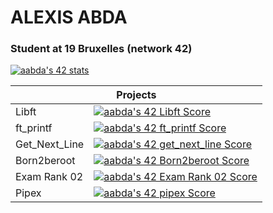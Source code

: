 #   ALEXIS ABDA
### Student at 19 Bruxelles (network 42)

<a href="https://profile.intra.42.fr/users/aabda"><img src="https://badge42.vercel.app/api/v2/cl9385jfs00260gmzb7isbduz/stats?cursusId=21&coalitionId=53" alt="aabda's 42 stats" /></a>

<table>
  <thead>
      <tr>
        <th colspan="2">Projects</th>
      </tr>
  </thead>
  <tbody>
      <tr>
        <td>Libft</td>
        <td><a href="https://github.com/COUNFOUZZ/19-Libft"><img src="https://badge42.vercel.app/api/v2/cl9385jfs00260gmzb7isbduz/project/2645806" alt="aabda's 42 Libft Score" /></a></td>
      </tr>
      <tr>
        <td>ft_printf</td>
        <td><a href="https://github.com/COUNFOUZZ/19-ft_printf"><img src="https://badge42.vercel.app/api/v2/cl9385jfs00260gmzb7isbduz/project/2706432" alt="aabda's 42 ft_printf Score" /></a></td>
      </tr>
      <tr>
        <td>Get_Next_Line</td>
        <td><a href="https://github.com/COUNFOUZZ/19-Get_Next_Line"><img src="https://badge42.vercel.app/api/v2/cl9385jfs00260gmzb7isbduz/project/2717594" alt="aabda's 42 get_next_line Score" /></a></td>
      </tr>
      <tr>
        <td>Born2beroot</td>
        <td><a href="#"><img src="https://badge42.vercel.app/api/v2/cl9385jfs00260gmzb7isbduz/project/2722753" alt="aabda's 42 Born2beroot Score" /></a></td>
      </tr>
      <tr>
        <td>Exam Rank 02</td>
        <td><a href="#"><img src="https://badge42.vercel.app/api/v2/cl9385jfs00260gmzb7isbduz/project/2752026" alt="aabda's 42 Exam Rank 02 Score" /></a></td>
      </tr>
      <tr>
        <td>Pipex</td>
        <td><a href="https://github.com/COUNFOUZZ/19-Pipex"><img src="https://badge42.vercel.app/api/v2/cl9385jfs00260gmzb7isbduz/project/2812391" alt="aabda's 42 pipex Score" /></a></td>
      </tr>
  </tbody>
</table>

